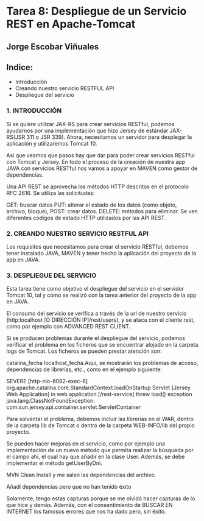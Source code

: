 # Tarea 8: Despliegue de un Servicio REST en Apache-Tomcat

  ## Jorge Escobar Viñuales

  ## Indice:
 - Introducción
 - Creando nuestro servicio RESTFUL API
 - Despliegue del servicio

 ### 1. INTRODUCCIÓN

 Si se quiere utilizar JAX-RS para crear servicios RESTful, podemos ayudarnos por una implementación que hizo Jersey de estándar JAX-RS(JSR 311    o JSR 339). Ahora, necesitamos un servidor para desplegar la aplicación y utilizaremos Tomcat 10.

 Así que veamos que pasos hay que dar para poder crear servicios RESTful con Tomcat y Jersey. En todo el proceso de la creación de nuestra app JAVA con servicios RESTful nos vamos a apoyar en MAVEN como gestor de dependencias.

 Una API REST se aprovecha los métodos HTTP descritos en el protocolo RFC 2616. Se utiliza las solicitudes:

  GET: buscar datos
  PUT: alterar el estado de los datos (como objeto, archivo, bloque),
  POST: crear datos.
  DELETE: métodos para eliminar. Se ven diferentes códigos de estado HTTP utilizados por las API REST.

  ### 2. CREANDO NUESTRO SERVICIO RESTFUL API

Los requisitos que necesitamos para crear el servicio RESTful, debemos tener instalado JAVA, MAVEN y tener hecho la aplicación del proyecto de la app en JAVA.

  ### 3. DESPLIEGUE DEL SERVICIO

  Esta tarea tiene como objetivo el despliegue del servicio en el servidor Tomcat 10, tal y como se realizó con la tarea anterior del proyecto de la app en JAVA.

  El consumo del servicio se verifica a través de la url de nuestro servicio (http:localhost [O DIRECCIÓN IP]/rest/users), y se ataca con el cliente rest, como por ejemplo con ADVANCED REST CLIENT.

  Si se producen problemas durante el despliegue del servicio, podemos verificar el problema en los ficheros que se encuentrar alojado en la carpeta logs de Tomcat. Los ficheros se pueden prestar atención son:

  catalina_fecha
  localhost_fecha.Aquí, se mostrarán los problemas de acceso, dependencias de librerías, etc., como en el ejemplo siguiente:

  SEVERE [http-nio-8082-exec-6] org.apache.catalina.core.StandardContext.loadOnStartup Servlet [Jersey Web Application] in web application [/rest-service] threw load() exception
        java.lang.ClassNotFoundException: com.sun.jersey.spi.container.servlet.ServletContainer

  Para solventar el problema, debemos incluir las librerías en el WAR, dentro de la carpeta lib de Tomcat o dentro de la carpeta WEB-INFO/lib del propio proyecto.

  Se pueden hacer mejoras en el servicio, como por ejemplo una implementación de un nuevo método que permita realizar la búsqueda por el campo ahí, el cual hay que añadir en la clase User. Además, se debe implementar el método getUserByDni.


MVN Clean Install y me salen las dependencias del archivo.



Añadí dependencias pero que no han tenido éxito




Solamente, tengo estas capturas porque se me olvidó hacer capturas de lo que hice y demás. Además, con el consentimiento de BUSCAR EN INTERNET los famosos errores que nos ha dado pero, sin éxito.
